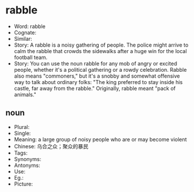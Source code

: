 # rabble

- Word: rabble
- Cognate: 
- Similar: 
- Story: A rabble is a noisy gathering of people. The police might arrive to calm the rabble that crowds the sidewalks after a huge win for the local football team.
- Story: You can use the noun rabble for any mob of angry or excited people, whether it's a political gathering or a rowdy celebration. Rabble also means "commoners," but it's a snobby and somewhat offensive way to talk about ordinary folks: "The king preferred to stay inside his castle, far away from the rabble." Originally, rabble meant "pack of animals."

## noun

- Plural: 
- Single: 
- Meaning: a large group of noisy people who are or may become violent
- Chinese: 乌合之众；聚众的暴民
- Tags: 
- Synonyms: 
- Antonyms: 
- Use: 
- Eg.: 
- Picture: 

